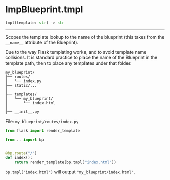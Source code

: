 # ImpBlueprint.tmpl

```python
tmpl(template: str) -> str
```

---

Scopes the template lookup to the name of the blueprint (this takes from the `__name__` attribute of the Blueprint).

Due to the way Flask templating works, and to avoid template name collisions.
It is standard practice to place the name of the Blueprint in the template path,
then to place any templates under that folder.

```text
my_blueprint/
├── routes/
│   └── index.py
├── static/...
│
├── templates/
│   └── my_blueprint/
│       └── index.html
│
├── __init__.py
```

File: `my_blueprint/routes/index.py`

```python
from flask import render_template

from .. import bp


@bp.route("/")
def index():
    return render_template(bp.tmpl("index.html"))
```

`bp.tmpl("index.html")` will output `"my_blueprint/index.html"`.

